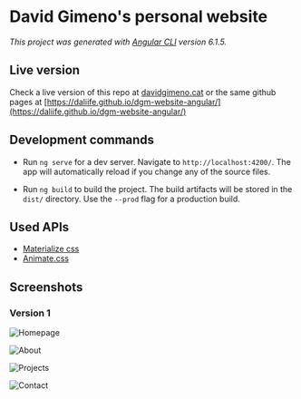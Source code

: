 # David Gimeno's personal website
*This project was generated with [Angular CLI](https://github.com/angular/angular-cli) version 6.1.5.*

## Live version
Check a live version of this repo at [davidgimeno.cat](http://davidgimeno.cat/) or the same github pages at [https://daliife.github.io/dgm-website-angular/](https://daliife.github.io/dgm-website-angular/)

## Development commands
* Run `ng serve` for a dev server. Navigate to `http://localhost:4200/`. The app will automatically reload if you change any of the source files.

* Run `ng build` to build the project. The build artifacts will be stored in the `dist/` directory. Use the `--prod` flag for a production build.

## Used APIs
* [Materialize css](https://materializecss.com/)
* [Animate.css](https://daneden.github.io/animate.css/)

## Screenshots

### Version 1
![Homepage](https://imgur.com/F3ybH7M.png)

![About](https://imgur.com/zOEBsbl.png)

![Projects](https://imgur.com/ttXO415.png)

![Contact](https://imgur.com/X3ypA3Q.png)
